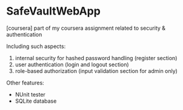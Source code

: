 # SafeVaultWebApp
[coursera] part of my coursera assignment related to security &amp; authentication

Including such aspects:
1) internal security for hashed password handling (register section)
2) user authentication (login and logout section)
3) role-based authorization (input validation section for admin only)

Other features:
* NUnit tester
* SQLite database
